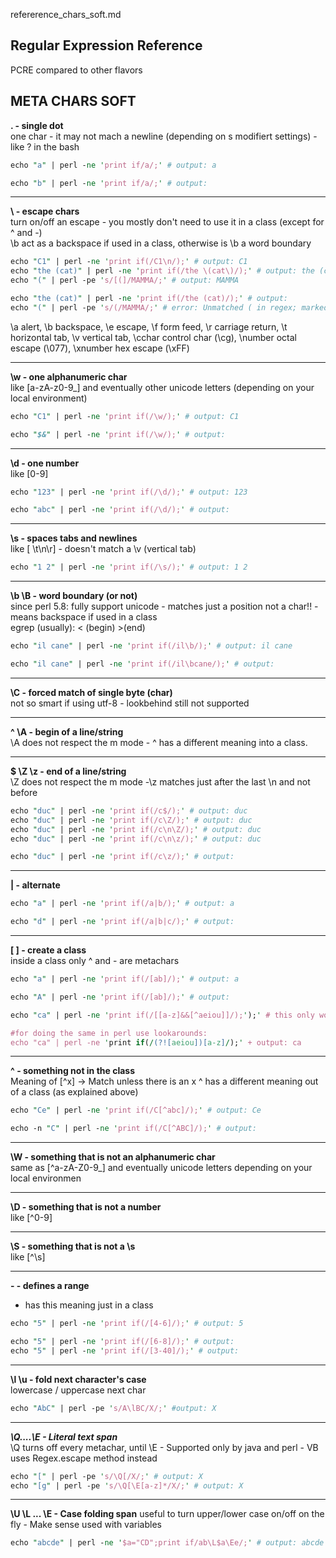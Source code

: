 refererence_chars_soft.md

Regular Expression Reference
---
PCRE compared to other flavors

META CHARS SOFT
---

**. - single dot**<br/>
one char - it may not mach a newline (depending on s modifiert settings) - like ? in the bash
```perl
echo "a" | perl -ne 'print if/a/;' # output: a
```
```perl
echo "b" | perl -ne 'print if/a/;' # output:
```

---

**\	- escape chars**<br/>
turn on/off an escape - you mostly don't need to use it in a class (except for ^ and -)<br/>
\b act as a backspace if used in a class, otherwise is \b a word boundary
```perl
echo "C1" | perl -ne 'print if(/C1\n/);' # output: C1
echo "the (cat)" | perl -ne 'print if(/the \(cat\)/);' # output: the (cat)
echo "(" | perl -pe 's/[(]/MAMMA/;' # output: MAMMA
```
```perl
echo "the (cat)" | perl -ne 'print if(/the (cat)/);' # output:
echo "(" | perl -pe 's/(/MAMMA/;' # error: Unmatched ( in regex; marked by <-- HERE in m/( <-- HERE
```
\a alert, \b backspace, \e escape, \f form feed, \r carriage return, \t horizontal tab, \v vertical tab,
\cchar control char (\cg), \number octal escape (\077), \xnumber hex escape (\xFF)

---

**\w - one alphanumeric char**<br/>
like [a-zA-z0-9_] and eventually other unicode letters (depending on your local environment)
```perl
echo "C1" | perl -ne 'print if(/\w/);' # output: C1
```
```perl
echo "$&" | perl -ne 'print if(/\w/);' # output:
```

---

**\d - one number**<br/>
like [0-9]
```perl
echo "123" | perl -ne 'print if(/\d/);' # output: 123
```
```perl
echo "abc" | perl -ne 'print if(/\d/);' # output:
```

---

**\s - spaces tabs and newlines**<br/>
like [ \t\n\r] - doesn't match a \v (vertical tab)<br/>
```perl
echo "1 2" | perl -ne 'print if(/\s/);' # output: 1 2
```

---

**\b \B - word boundary (or not)**<br/>
since perl 5.8: fully support unicode - matches just a position not a char!! - means backspace if used in a class<br/>
egrep (usually): \< (begin) \>(end)
```perl
echo "il cane" | perl -ne 'print if(/il\b/);' # output: il cane
```
```perl
echo "il cane" | perl -ne 'print if(/il\bcane/);' # output:
```

---

**\C - forced match of single byte (char)**<br/>
not so smart if using utf-8 - lookbehind still not supported

---

**^ \A - begin of a line/string**<br/>
\A does not respect the m mode -  ^ has a different meaning into a class.

---

**$ \Z \z	- end of a line/string**<br/>
\Z does not respect the m mode -\z matches just after the last \n and not before
```perl
echo "duc" | perl -ne 'print if(/c$/);' # output: duc
echo "duc" | perl -ne 'print if(/c\Z/);' # output: duc
echo "duc" | perl -ne 'print if(/c\n\Z/);' # output: duc
echo "duc" | perl -ne 'print if(/c\n\z/);' # output: duc
```
```perl
echo "duc" | perl -ne 'print if(/c\z/);' # output:
```

---

**| - alternate**<br/>
```perl
echo "a" | perl -ne 'print if(/a|b/);' # output: a
```
```perl
echo "d" | perl -ne 'print if(/a|b|c/);' # output:
```

---

**[ ] - create a class**<br/>
inside a class only ^ and - are metachars
```perl
echo "a" | perl -ne 'print if(/[ab]/);' # output: a
```
```perl
echo "A" | perl -ne 'print if(/[ab]/);' # output:
```
```perl
echo "ca" | perl -ne 'print if(/[[a-z]&&[^aeiou]]/);');' # this only works in java regex engine

#for doing the same in perl use lookarounds: 
echo "ca" | perl -ne 'print if(/(?![aeiou])[a-z]/);' + output: ca
```

---

**^ - something not in the class**<br/>
Meaning of [^x] -> Match unless there is an x
^ has a different meaning out of a class (as explained above)

```perl
echo "Ce" | perl -ne 'print if(/C[^abc]/);' # output: Ce
```
```perl
echo -n "C" | perl -ne 'print if(/C[^ABC]/);' # output:
```

---

**\W	- something that is not an alphanumeric char**<br/>
same as [^a-zA-Z0-9_] and eventually unicode letters depending on your local environmen

---

**\D	- something that is not a number**<br/>
like [^0-9]

---

**\S -	something that is not a \s**<br/>
like [^\s]

---

**-	- defines a range**<br/>
- has this meaning just in a class
```perl
echo "5" | perl -ne 'print if(/[4-6]/);' # output: 5
```
```perl
echo "5" | perl -ne 'print if(/[6-8]/);' # output:
echo "5" | perl -ne 'print if(/[3-40]/);' # output:
```

---

**\l \u	- fold next character's case**<br/>
lowercase / uppercase next char
```perl
echo "AbC" | perl -pe 's/A\lBC/X/;' #output: X
```

---

***\Q....\E	- Literal text span***<br/>
\Q turns off every metachar, until \E - Supported only by java and perl - VB uses Regex.escape method instead
```perl
echo "[" | perl -pe 's/\Q[/X/;' # output: X
echo "[g" | perl -pe 's/\Q[\E[a-z]*/X/;' # output: X
````

---

**\U \L ... \E	- Case folding span**
useful to turn upper/lower case on/off on the fly - Make sense used with variables
```perl
echo "abcde" | perl -ne '$a="CD";print if/ab\L$a\Ee/;' # output: abcde
````

